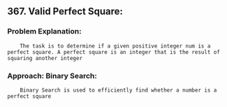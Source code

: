 ## 367. Valid Perfect Square:

### Problem Explanation:

        The task is to determine if a given positive integer num is a perfect square. A perfect square is an integer that is the result of squaring another integer
### Approach: Binary Search:

        Binary Search is used to efficiently find whether a number is a perfect square